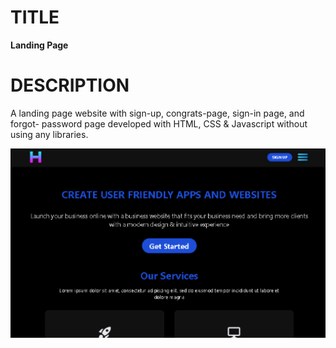 # TITLE

<b>Landing Page</b>

# DESCRIPTION

A landing page website with sign-up, congrats-page, sign-in page, and forgot- password page developed with HTML, CSS & Javascript without using any libraries.

<img src='./assets/landing-page.png' style="border-radiius:16px;" >
